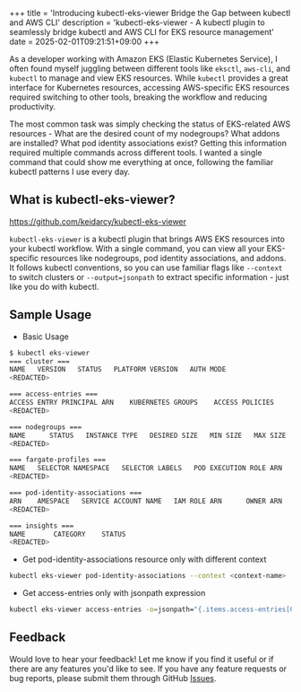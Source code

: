 +++
title = 'Introducing kubectl-eks-viewer Bridge the Gap between kubectl and AWS CLI'
description = 'kubectl-eks-viewer - A kubectl plugin to seamlessly bridge kubectl and AWS CLI for EKS resource management'
date = 2025-02-01T09:21:51+09:00
+++

As a developer working with Amazon EKS (Elastic Kubernetes Service), I often found myself juggling between different tools like `eksctl`, `aws-cli`, and `kubectl` to manage and view EKS resources. While `kubectl` provides a great interface for Kubernetes resources, accessing AWS-specific EKS resources required switching to other tools, breaking the workflow and reducing productivity.

The most common task was simply checking the status of EKS-related AWS resources - What are the desired count of my nodegroups? What addons are installed? What pod identity associations exist? Getting this information required multiple commands across different tools. I wanted a single command that could show me everything at once, following the familiar kubectl patterns I use every day.

## What is kubectl-eks-viewer?

https://github.com/keidarcy/kubectl-eks-viewer

`kubectl-eks-viewer` is a kubectl plugin that brings AWS EKS resources into your kubectl workflow. With a single command, you can view all your EKS-specific resources like nodegroups, pod identity associations, and addons. It follows kubectl conventions, so you can use familiar flags like `--context` to switch clusters or `--output=jsonpath` to extract specific information - just like you do with kubectl.

## Sample Usage

- Basic Usage

```bash
$ kubectl eks-viewer
=== cluster ===
NAME   VERSION   STATUS   PLATFORM VERSION   AUTH MODE
<REDACTED>

=== access-entries ===
ACCESS ENTRY PRINCIPAL ARN    KUBERNETES GROUPS    ACCESS POLICIES
<REDACTED>

=== nodegroups ===
NAME      STATUS   INSTANCE TYPE   DESIRED SIZE   MIN SIZE   MAX SIZE   VERSION   AMI TYPE     CAPACITY TYPE
<REDACTED>

=== fargate-profiles ===
NAME   SELECTOR NAMESPACE   SELECTOR LABELS   POD EXECUTION ROLE ARN     SUBNETS     STATUS
<REDACTED>

=== pod-identity-associations ===
ARN    AMESPACE   SERVICE ACCOUNT NAME   IAM ROLE ARN      OWNER ARN
<REDACTED>

=== insights ===
NAME       CATEGORY    STATUS
<REDACTED>
```

- Get pod-identity-associations resource only with different context

```bash
kubectl eks-viewer pod-identity-associations --context <context-name>
```

- Get access-entries only with jsonpath expression

```bash
kubectl eks-viewer access-entries -o=jsonpath="{.items.access-entries[0].AccessEntryArn}"
```

## Feedback

Would love to hear your feedback! Let me know if you find it useful or if there are any features you'd like to see. If you have any feature requests or bug reports, please submit them through GitHub [Issues](https://github.com/keidarcy/kubectl-eks-viewer/issues).